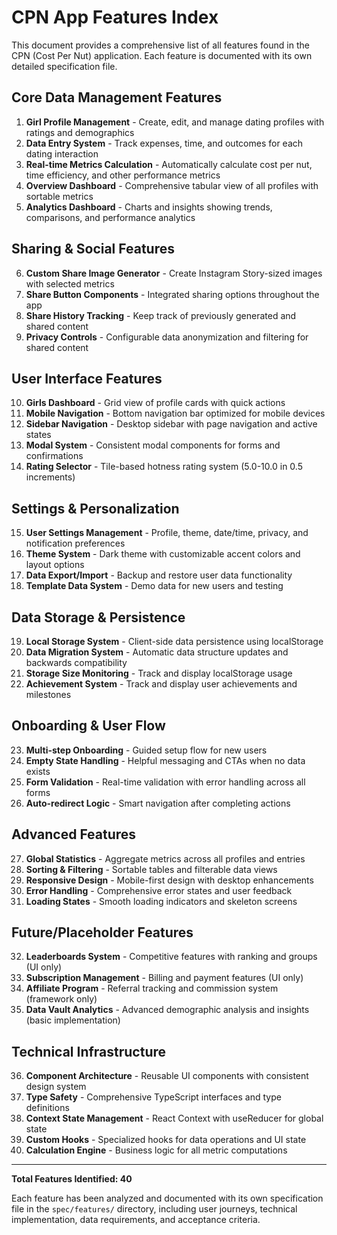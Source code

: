# CPN App Features Index

This document provides a comprehensive list of all features found in the CPN (Cost Per Nut) application. Each feature is documented with its own detailed specification file.

## Core Data Management Features

1. **Girl Profile Management** - Create, edit, and manage dating profiles with ratings and demographics
2. **Data Entry System** - Track expenses, time, and outcomes for each dating interaction
3. **Real-time Metrics Calculation** - Automatically calculate cost per nut, time efficiency, and other performance metrics
4. **Overview Dashboard** - Comprehensive tabular view of all profiles with sortable metrics
5. **Analytics Dashboard** - Charts and insights showing trends, comparisons, and performance analytics

## Sharing & Social Features

6. **Custom Share Image Generator** - Create Instagram Story-sized images with selected metrics
7. **Share Button Components** - Integrated sharing options throughout the app
8. **Share History Tracking** - Keep track of previously generated and shared content
9. **Privacy Controls** - Configurable data anonymization and filtering for shared content

## User Interface Features

10. **Girls Dashboard** - Grid view of profile cards with quick actions
11. **Mobile Navigation** - Bottom navigation bar optimized for mobile devices
12. **Sidebar Navigation** - Desktop sidebar with page navigation and active states
13. **Modal System** - Consistent modal components for forms and confirmations
14. **Rating Selector** - Tile-based hotness rating system (5.0-10.0 in 0.5 increments)

## Settings & Personalization

15. **User Settings Management** - Profile, theme, date/time, privacy, and notification preferences
16. **Theme System** - Dark theme with customizable accent colors and layout options
17. **Data Export/Import** - Backup and restore user data functionality
18. **Template Data System** - Demo data for new users and testing

## Data Storage & Persistence

19. **Local Storage System** - Client-side data persistence using localStorage
20. **Data Migration System** - Automatic data structure updates and backwards compatibility
21. **Storage Size Monitoring** - Track and display localStorage usage
22. **Achievement System** - Track and display user achievements and milestones

## Onboarding & User Flow

23. **Multi-step Onboarding** - Guided setup flow for new users
24. **Empty State Handling** - Helpful messaging and CTAs when no data exists
25. **Form Validation** - Real-time validation with error handling across all forms
26. **Auto-redirect Logic** - Smart navigation after completing actions

## Advanced Features

27. **Global Statistics** - Aggregate metrics across all profiles and entries
28. **Sorting & Filtering** - Sortable tables and filterable data views
29. **Responsive Design** - Mobile-first design with desktop enhancements
30. **Error Handling** - Comprehensive error states and user feedback
31. **Loading States** - Smooth loading indicators and skeleton screens

## Future/Placeholder Features

32. **Leaderboards System** - Competitive features with ranking and groups (UI only)
33. **Subscription Management** - Billing and payment features (UI only)
34. **Affiliate Program** - Referral tracking and commission system (framework only)
35. **Data Vault Analytics** - Advanced demographic analysis and insights (basic implementation)

## Technical Infrastructure

36. **Component Architecture** - Reusable UI components with consistent design system
37. **Type Safety** - Comprehensive TypeScript interfaces and type definitions
38. **Context State Management** - React Context with useReducer for global state
39. **Custom Hooks** - Specialized hooks for data operations and UI state
40. **Calculation Engine** - Business logic for all metric computations

---

**Total Features Identified: 40**

Each feature has been analyzed and documented with its own specification file in the `spec/features/` directory, including user journeys, technical implementation, data requirements, and acceptance criteria.